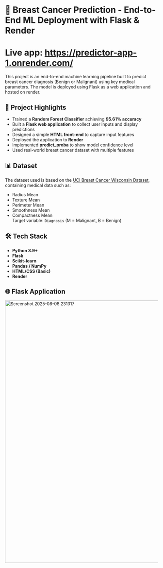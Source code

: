# 🧠 Breast Cancer Prediction - End-to-End ML Deployment with Flask & Render

# Live app: https://predictor-app-1.onrender.com/

This project is an end-to-end machine learning pipeline built to predict breast cancer diagnosis (Benign or Malignant) using key medical parameters. The model is deployed using Flask as a web application and hosted on render.

## 🚀 Project Highlights

- Trained a **Random Forest Classifier** achieving **95.61% accuracy**
- Built a **Flask web application** to collect user inputs and display predictions
- Designed a simple **HTML front-end** to capture input features
- Deployed the application to **Render**
- Implemented **predict_proba** to show model confidence level
- Used real-world breast cancer dataset with multiple features

## 📊 Dataset

The dataset used is based on the [UCI Breast Cancer Wisconsin Dataset](https://archive.ics.uci.edu/ml/datasets/breast+cancer+wisconsin+(diagnostic)), containing medical data such as:
- Radius Mean
- Texture Mean
- Perimeter Mean
- Smoothness Mean
- Compactness Mean  
Target variable: `Diagnosis` (M = Malignant, B = Benign)

## 🛠️ Tech Stack

- **Python 3.9+**
- **Flask**
- **Scikit-learn**
- **Pandas / NumPy**
- **HTML/CSS (Basic)**
- **Render**

## 🌐 Flask Application 
<img width="1494" height="864" alt="Screenshot 2025-08-08 231317" src="https://github.com/user-attachments/assets/2ad5a0cf-7b44-4533-a0fe-b18459eab637" />

